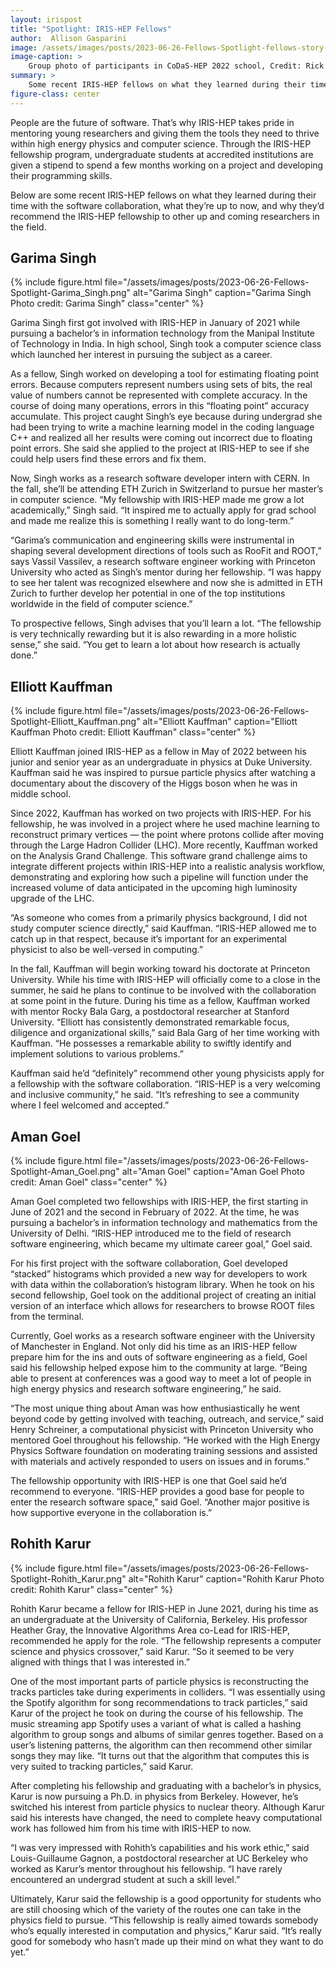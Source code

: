 ```yaml
---
layout: irispost
title: "Spotlight: IRIS-HEP Fellows"
author:  Allison Gasparini
image: /assets/images/posts/2023-06-26-Fellows-Spotlight-fellows-story-main.png
image-caption: >
    Group photo of participants in CoDaS-HEP 2022 school, Credit: Rick Soden, Princeton University
summary: >
    Some recent IRIS-HEP fellows on what they learned during their time with the software collaboration, what they’re up to now, and why they’d recommend the IRIS-HEP fellowship to other up and coming researchers in the field. 
figure-class: center
---
```

People are the future of software. That’s why IRIS-HEP takes pride in mentoring young researchers and giving them the tools they need to thrive within high energy physics and computer science. Through the IRIS-HEP fellowship program, undergraduate students at accredited institutions are given a stipend to spend a few months working on a project and developing their programming skills.

Below are some recent IRIS-HEP fellows on what they learned during their time with the software collaboration, what they’re up to now, and why they’d recommend the IRIS-HEP fellowship to other up and coming researchers in the field. 

## Garima Singh

{% include figure.html
    file="/assets/images/posts/2023-06-26-Fellows-Spotlight-Garima_Singh.png"
    alt="Garima Singh"
    caption="Garima Singh Photo credit: Garima Singh"
    class="center"
%}

Garima Singh first got involved with IRIS-HEP in January of 2021 while pursuing a bachelor’s in information technology from the Manipal Institute of Technology in India. In high school, Singh took a computer science class which launched her interest in pursuing the subject as a career. 

As a fellow, Singh worked on developing a tool for estimating floating point errors. Because computers represent numbers using sets of bits, the real value of numbers cannot be represented with complete accuracy. In the course of doing many operations, errors in this “floating point” accuracy accumulate. This project caught Singh’s eye because during undergrad she had been trying to write a machine learning model in the coding language C++ and realized all her results were coming out incorrect due to floating point errors. She said she applied to the project at IRIS-HEP to see if she could help users find these errors and fix them.

Now, Singh works as a research software developer intern with CERN. In the fall, she’ll be attending ETH Zurich in Switzerland to pursue her master’s in computer science. “My fellowship with IRIS-HEP made me grow a lot academically,” Singh said. “It inspired me to actually apply for grad school and made me realize this is something I really want to do long-term.” 

  
“Garima’s communication and engineering skills were instrumental in shaping several development directions of tools such as RooFit and ROOT,” says Vassil Vassilev, a research software engineer working with Princeton University who acted as Singh’s mentor during her fellowship. “I was happy to see her talent was recognized elsewhere and now she is admitted in ETH Zurich to further develop her potential in one of the top institutions worldwide in the field of computer science.”

To prospective fellows, Singh advises that you’ll learn a lot. “The fellowship is very technically rewarding but it is also rewarding in a more holistic sense,” she said. “You get to learn a lot about how research is actually done.”

## Elliott Kauffman

{% include figure.html
    file="/assets/images/posts/2023-06-26-Fellows-Spotlight-Elliott_Kauffman.png"
    alt="Elliott Kauffman"
    caption="Elliott Kauffman Photo credit: Elliott Kauffman"
    class="center"
%}

Elliott Kauffman joined IRIS-HEP as a fellow in May of 2022 between his junior and senior year as an undergraduate in physics at Duke University. Kauffman said he was inspired to pursue particle physics after watching a documentary about the discovery of the Higgs boson when he was in middle school. 

Since 2022, Kauffman has worked on two projects with IRIS-HEP. For his fellowship, he was involved in a project where he used machine learning to reconstruct primary vertices — the point where protons collide after moving through the Large Hadron Collider (LHC). More recently, Kauffman worked on the Analysis Grand Challenge. This software grand challenge aims to integrate different projects within IRIS-HEP into a realistic analysis workflow, demonstrating and exploring how such a pipeline will function under the increased volume of data anticipated in the upcoming high luminosity upgrade of the LHC.

“As someone who comes from a primarily physics background, I did not study computer science directly,” said Kauffman. “IRIS-HEP allowed me to catch up in that respect, because it’s important for an experimental physicist to also be well-versed in computing.”

In the fall, Kauffman will begin working toward his doctorate at Princeton University. While his time with IRIS-HEP will officially come to a close in the summer, he said he plans to continue to be involved with the collaboration at some point in the future. During his time as a fellow, Kauffman worked with mentor Rocky Bala Garg, a postdoctoral researcher at Stanford University. “Elliott has consistently demonstrated remarkable focus, diligence and organizational skills,” said Bala Garg of her time working with Kauffman. “He possesses a remarkable ability to swiftly identify and implement solutions to various problems.” 

Kauffman said he’d “definitely” recommend other young physicists apply for a fellowship with the software collaboration. “IRIS-HEP is a very welcoming and inclusive community,” he said. “It’s refreshing to see a community where I feel welcomed and accepted.” 

## Aman Goel

{% include figure.html
    file="/assets/images/posts/2023-06-26-Fellows-Spotlight-Aman_Goel.png"
    alt="Aman Goel"
    caption="Aman Goel Photo credit: Aman Goel"
    class="center"
%}


Aman Goel completed two fellowships with IRIS-HEP, the first starting in June of 2021 and the second in February of 2022. At the time, he was pursuing a bachelor’s in information technology and mathematics from the University of Delhi. “IRIS-HEP introduced me to the field of research software engineering, which became my ultimate career goal,” Goel said.

For his first project with the software collaboration, Goel developed “stacked” histograms which provided a new way for developers to work with data within the collaboration’s histogram library. When he took on his second fellowship, Goel took on the additional project of creating an initial version of an interface which allows for researchers to browse ROOT files from the terminal. 

Currently, Goel works as a research software engineer with the University of Manchester in England. Not only did his time as an IRIS-HEP fellow prepare him for the ins and outs of software engineering as a field, Goel said his fellowship helped expose him to the community at large. “Being able to present at conferences was a good way to meet a lot of people in high energy physics and research software engineering,” he said.

“The most unique thing about Aman was how enthusiastically he went beyond code by getting involved with teaching, outreach, and service,” said Henry Schreiner, a computational physicist with Princeton University who mentored Goel throughout his fellowship. “He worked with the High Energy Physics Software foundation on moderating training sessions and assisted with materials and actively responded to users on issues and in forums.” 

The fellowship opportunity with IRIS-HEP is one that Goel said he’d recommend to everyone. “IRIS-HEP provides a good base for people to enter the research software space,” said Goel. “Another major positive is how supportive everyone in the collaboration is.”

## Rohith Karur

{% include figure.html
    file="/assets/images/posts/2023-06-26-Fellows-Spotlight-Rohith_Karur.png"
    alt="Rohith Karur"
    caption="Rohith Karur Photo credit: Rohith Karur"
    class="center"
%}

Rohith Karur became a fellow for IRIS-HEP in June 2021, during his time as an undergraduate at the University of California, Berkeley. His professor Heather Gray, the Innovative Algorithms Area co-Lead for IRIS-HEP, recommended he apply for the role. “The fellowship represents a computer science and physics crossover,” said Karur. “So it seemed to be very aligned with things that I was interested in.”

One of the most important parts of particle physics is reconstructing the tracks particles take during experiments in colliders. “I was essentially using the Spotify algorithm for song recommendations to track particles,” said Karur of the project he took on during the course of his fellowship. The music streaming app Spotify uses a variant of what is called a hashing algorithm to group songs and albums of similar genres together. Based on a user’s listening patterns, the algorithm can then recommend other similar songs they may like. “It turns out that the algorithm that computes this is very suited to tracking particles,” said Karur. 

After completing his fellowship and graduating with a bachelor’s in physics, Karur is now pursuing a Ph.D. in physics from Berkeley. However, he’s switched his interest from particle physics to nuclear theory. Although Karur said his interests have changed, the need to complete heavy computational work has followed him from his time with IRIS-HEP to now.

“I was very impressed with Rohith’s capabilities and his work ethic,” said Louis-Guillaume Gagnon, a postdoctoral researcher at UC Berkeley who worked as Karur’s mentor throughout his fellowship. “I have rarely encountered an undergrad student at such a skill level.”

Ultimately, Karur said the fellowship is a good opportunity for students who are still choosing which of the variety of the routes one can take in the physics field to pursue. “This fellowship is really aimed towards somebody who’s equally interested in computation and physics,” Karur said. “It’s really good for somebody who hasn’t made up their mind on what they want to do yet.”
